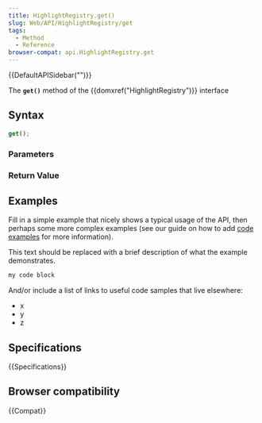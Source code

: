 ```yaml
---
title: HighlightRegistry.get()
slug: Web/API/HighlightRegistry/get
tags:
  - Method
  - Reference
browser-compat: api.HighlightRegistry.get
---
```

{{DefaultAPISidebar("")}}

The **`get()`** method of the {{domxref("HighlightRegistry")}} interface 

## Syntax

```js
get();
```

### Parameters



### Return Value



## Examples

Fill in a simple example that nicely shows a typical usage of the API, then perhaps some more complex examples (see our guide on how to add [code examples](/en-US/docs/MDN/Contribute/Structures/Code_examples) for more information).

This text should be replaced with a brief description of what the example demonstrates.

```js
my code block
```

And/or include a list of links to useful code samples that live elsewhere:

*   x
*   y
*   z

## Specifications

{{Specifications}}

## Browser compatibility

{{Compat}}

